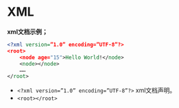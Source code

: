 # XML

**xml文档示例；**

```xml
<?xml version=”1.0” encoding=”UTF-8”?>
<root>
	<node age="15">Hello World!</node>
    <node></node>
    ……
</root>
```

- `<?xml version=”1.0” encoding=”UTF-8”?>` xml文档声明。
- `<root></root>` 









